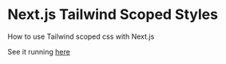 # Next.js Tailwind Scoped Styles

How to use Tailwind scoped css with Next.js

See it running [here](http://jagreehal.github.io/nextjs-tailwind-scoped-styles/)
